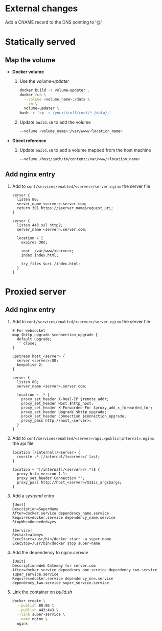 # External changes

Add a CNAME record to the DNS pointing to '@'

# Statically served
## Map the volume

* **Docker volume**

  1. Use the *volume-updater*
      ```bash
      docker build -t volume-updater .
      docker run \
        --volume <volume_name>:/data \
        --rm \
        volume-updater \
      bash -c 'cp -r /your/stuff/root/* /data/.'
      ```

  1. Update `build.sh` to add the volume
      ```bash
      --volume <volume_name>:/var/www/<location_name>
      ```

* **Direct reference**

  1. Update `build.sh` to add a volume mapped from the host machine
      ```bash
      --volume /host/path/to/content:/var/www/<location_name>
      ```

## Add **nginx** entry

  1. Add to `conf/services/enabled/<server>/server.nginx` the server file
      ```nginx
      server {
        listen 80;
        server_name <server>.server.com;
        return 301 https://$server_name$request_uri;
      }

      server {
        listen 443 ssl http2;
        server_name <server>.server.com;

        location / {
          expires 30d;

          root  /var/www/<server>;
          index index.html;

          try_files $uri /index.html;
        }
      }
      ```

# Proxied server

## Add **nginx** entry

  1. Add to `conf/services/enabled/<server>/server.nginx` the server file
      ```nginx
      # For websocket
      map $http_upgrade $connection_upgrade {
        default upgrade;
        '' close;
      }

      upstream host_<server> {
        server <server>:80;
        keepalive 2;
      }

      server {
        listen 80;
        server_name <server>.server.com;

        location ~ .* {
          proxy_set_header X-Real-IP $remote_addr;
          proxy_set_header Host $http_host;
          proxy_set_header X-Forwarded-For $proxy_add_x_forwarded_for;
          proxy_set_header Upgrade $http_upgrade;
          proxy_set_header Connection $connection_upgrade;
          proxy_pass http://host_<server>;
        }
      }
      ```

  1. Add to `conf/services/enabled/<server>/api.<public|internal>.nginx` the api file
      ```nginx
      location [/internal]/<server> {
        rewrite .* [/internal/]<server>/ last;
      }

      location ~ ^[/internal]/<server>/(.*)$ {
        proxy_http_version 1.1;
        proxy_set_header Connection "";
        proxy_pass http://host_<server>/$1$is_args$args;
      }
      ```

  1. Add a *systemd* entry
      ```systemd
      [Unit]
      Description=SuperName
      After=docker.service dependency_name.service
      Requires=docker.service dependency_name.service
      StopWhenUnneeded=yes

      [Service]
      Restart=always
      ExecStart=/usr/bin/docker start -a super-name
      ExecStop=/usr/bin/docker stop super-name
      ```

  1. Add the dependency to *nginx.service*
      ```systemd
      [Unit]
      Description=Web Gateway for server.com
      After=docker.service dependency_one.service dependency_two.service super_service.service
      Requires=docker.service dependency_one.service dependency_two.service super_service.service
      ```

  1. Link the container on *build.sh*
      ```bash
      docker create \
        --publish 80:80 \
        --publish 443:443 \
        --link super-service \
        --name nginx \
        nginx
      ```
